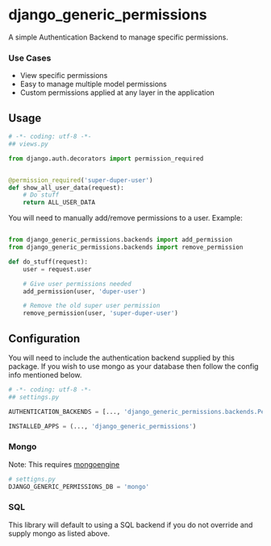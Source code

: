 django_generic_permissions
========================

A simple Authentication Backend to manage specific permissions.


### Use Cases

* View specific permissions
* Easy to manage multiple model permissions
* Custom permissions applied at any layer in the application

## Usage

```python
# -*- coding: utf-8 -*-
## views.py

from django.auth.decorators import permission_required


@permission_required('super-duper-user')
def show_all_user_data(request):
    # Do stuff
    return ALL_USER_DATA
```

You will need to manually add/remove permissions to a user.  Example:


```python

from django_generic_permissions.backends import add_permission
from django_generic_permissions.backends import remove_permission

def do_stuff(request):
    user = request.user

    # Give user permissions needed
    add_permission(user, 'duper-user')

    # Remove the old super user permission
    remove_permission(user, 'super-duper-user')
```


## Configuration

You will need to include the authentication backend supplied by this package.  If
you wish to use mongo as your database then follow the config info mentioned below.

```python
# -*- coding: utf-8 -*-
## settings.py

AUTHENTICATION_BACKENDS = [..., 'django_generic_permissions.backends.Permission']

INSTALLED_APPS = (..., 'django_generic_permissions')
```

### Mongo
Note: This requires [mongoengine](https://github.com/hmarr/mongoengine)

```python
# settigns.py
DJANGO_GENERIC_PERMISSIONS_DB = 'mongo'
```

### SQL
This library will default to using a SQL backend if you do not override and supply mongo
as listed above.
